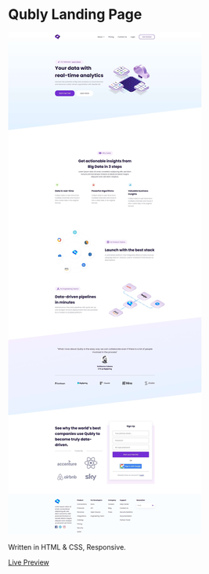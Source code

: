 # Qubly Landing Page

![preview](preview.jpg)

Written in HTML & CSS, Responsive.

[Live Preview](https://rezamehdipour.ir/qubly)

